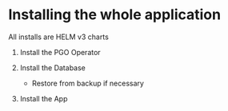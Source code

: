 # Installing the whole application

All installs are HELM v3 charts

1. Install the PGO Operator

2. Install the Database 
    - Restore from backup if necessary

3. Install the App

